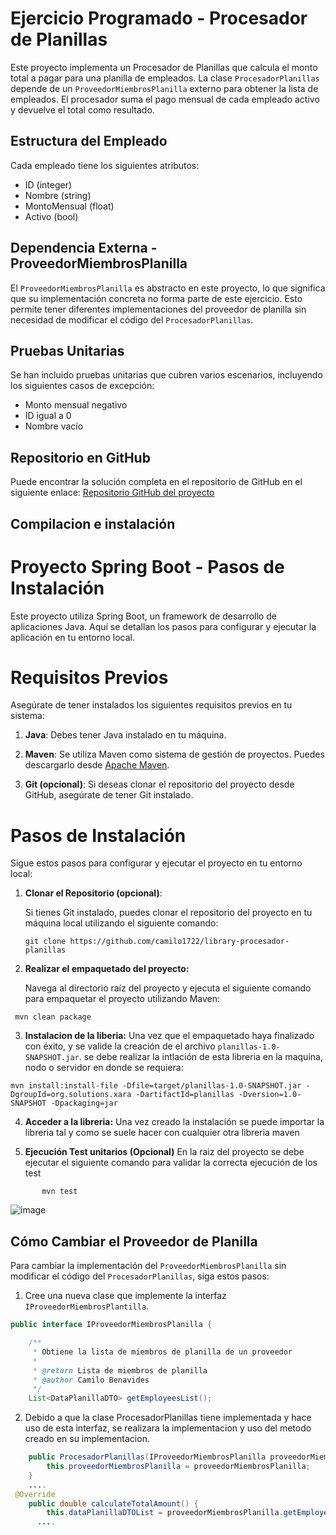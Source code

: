 # Ejercicio Programado - Procesador de Planillas

Este proyecto implementa un Procesador de Planillas que calcula el monto total a pagar para una planilla de empleados. La clase `ProcesadorPlanillas` depende de un `ProveedorMiembrosPlanilla` externo para obtener la lista de empleados. El procesador suma el pago mensual de cada empleado activo y devuelve el total como resultado.

## Estructura del Empleado

Cada empleado tiene los siguientes atributos:
- ID (integer)
- Nombre (string)
- MontoMensual (float)
- Activo (bool)

## Dependencia Externa - ProveedorMiembrosPlanilla

El `ProveedorMiembrosPlanilla` es abstracto en este proyecto, lo que significa que su implementación concreta no forma parte de este ejercicio. Esto permite tener diferentes implementaciones del proveedor de planilla sin necesidad de modificar el código del `ProcesadorPlanillas`.

## Pruebas Unitarias

Se han incluido pruebas unitarias que cubren varios escenarios, incluyendo los siguientes casos de excepción:
- Monto mensual negativo
- ID igual a 0
- Nombre vacío

## Repositorio en GitHub

Puede encontrar la solución completa en el repositorio de GitHub en el siguiente enlace: [Repositorio GitHub del proyecto](https://github.com/camilo1722/library-procesador-planillas)

## Compilacion e instalación

# Proyecto Spring Boot - Pasos de Instalación

Este proyecto utiliza Spring Boot, un framework de desarrollo de aplicaciones Java. Aquí se detallan los pasos para configurar y ejecutar la aplicación en tu entorno local.

# Requisitos Previos

Asegúrate de tener instalados los siguientes requisitos previos en tu sistema:

1. **Java**: Debes tener Java instalado en tu máquina.

2. **Maven**: Se utiliza Maven como sistema de gestión de proyectos. Puedes descargarlo desde [Apache Maven](https://maven.apache.org/download.cgi).

3. **Git (opcional)**: Si deseas clonar el repositorio del proyecto desde GitHub, asegúrate de tener Git instalado.

# Pasos de Instalación

Sigue estos pasos para configurar y ejecutar el proyecto en tu entorno local:

1. **Clonar el Repositorio (opcional)**:

   Si tienes Git instalado, puedes clonar el repositorio del proyecto en tu máquina local utilizando el siguiente comando:

   ```shell
   git clone https://github.com/camilo1722/library-procesador-planillas

2. **Realizar el empaquetado del proyecto:**

   Navega al directorio raíz del proyecto y ejecuta el siguiente comando para empaquetar el proyecto utilizando Maven:
  ```shell
   mvn clean package
   ```

3. **Instalacion de la liberia:**
    Una vez que el empaquetado haya finalizado con éxito, y se valide la creación de el archivo `planillas-1.0-SNAPSHOT.jar`. se debe realizar la intlación de esta libreria en la maquina, nodo o servidor en donde se requiera:
  ```shell
  mvn install:install-file -Dfile=target/planillas-1.0-SNAPSHOT.jar -DgroupId=org.solutions.xara -DartifactId=planillas -Dversion=1.0-SNAPSHOT -Dpackaging=jar
  ```

4. **Acceder a la libreria:**
  Una vez creado la instalación se puede importar la libreria tal y como se suele hacer con cualquier otra libreria maven

5. **Ejecución Test unitarios (Opcional)**
   En la raiz del proyecto se debe ejecutar el siguiente comando para validar la correcta ejecución de los test

 ```shell
        mvn test
  ```

![image](https://github.com/camilo1722/library-procesador-planillas/assets/131456103/7ead516a-0520-49fc-9419-75ce7a87bc6b)



 
   




## Cómo Cambiar el Proveedor de Planilla

Para cambiar la implementación del `ProveedorMiembrosPlanilla` sin modificar el código del `ProcesadorPlanillas`, siga estos pasos:

1. Cree una nueva clase que implemente la interfaz `IProveedorMiembrosPlantilla`.

```java
public interface IProveedorMiembrosPlanilla {

    /**
     * Obtiene la lista de miembros de planilla de un proveedor
     *
     * @return Lista de miembros de planilla
     * @author Camilo Benavides
     */
    List<DataPlanillaDTO> getEmployeesList();
```



2. Debido a que la clase ProcesadorPlanillas tiene implementada y hace uso de esta interfaz, se realizara la implementacion y uso del metodo creado en su implementacion.


```java 
    public ProcesadorPlanillas(IProveedorMiembrosPlanilla proveedorMiembrosPlanilla) {
        this.proveedorMiembrosPlanilla = proveedorMiembrosPlanilla;
    }
    ....
 @Override
    public double calculateTotalAmount() {
        this.dataPlanillaDTOList = proveedorMiembrosPlanilla.getEmployeesList();
      ....

    
```
